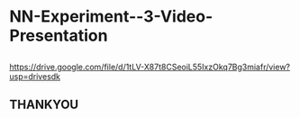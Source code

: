 # NN-Experiment--3-Video-Presentation

## 
https://drive.google.com/file/d/1tLV-X87t8CSeoiL55IxzOkq7Bg3miafr/view?usp=drivesdk


## THANKYOU
